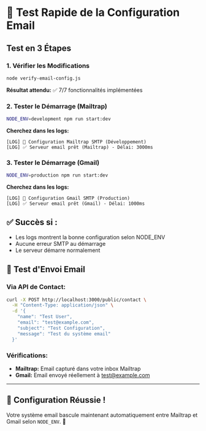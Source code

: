 # 🚀 Test Rapide de la Configuration Email

## Test en 3 Étapes

### **1. Vérifier les Modifications**
```bash
node verify-email-config.js
```
**Résultat attendu:** ✅ 7/7 fonctionnalités implémentées

### **2. Tester le Démarrage (Mailtrap)**
```bash
NODE_ENV=development npm run start:dev
```
**Cherchez dans les logs:**
```
[LOG] 📧 Configuration Mailtrap SMTP (Développement)
[LOG] ✅ Serveur email prêt (Mailtrap) - Délai: 3000ms
```

### **3. Tester le Démarrage (Gmail)**
```bash
NODE_ENV=production npm run start:dev
```
**Cherchez dans les logs:**
```
[LOG] 📧 Configuration Gmail SMTP (Production)  
[LOG] ✅ Serveur email prêt (Gmail) - Délai: 1000ms
```

## ✅ Succès si :
- Les logs montrent la bonne configuration selon NODE_ENV
- Aucune erreur SMTP au démarrage
- Le serveur démarre normalement

## 📧 Test d'Envoi Email

### **Via API de Contact:**
```bash
curl -X POST http://localhost:3000/public/contact \
  -H "Content-Type: application/json" \
  -d '{
    "name": "Test User",
    "email": "test@example.com", 
    "subject": "Test Configuration",
    "message": "Test du système email"
  }'
```

### **Vérifications:**
- **Mailtrap:** Email capturé dans votre inbox Mailtrap
- **Gmail:** Email envoyé réellement à test@example.com

---

## 🎯 Configuration Réussie !

Votre système email bascule maintenant automatiquement entre Mailtrap et Gmail selon `NODE_ENV`. 🎉

